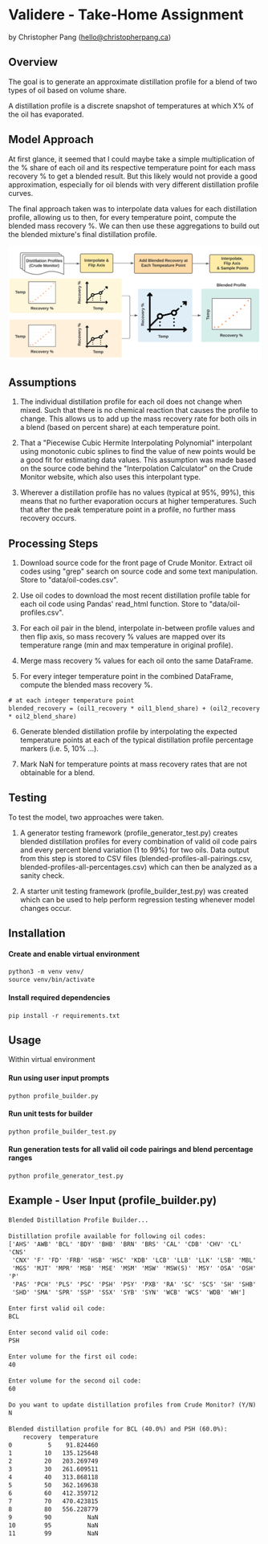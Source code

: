 # Validere - Take-Home Assignment

by Christopher Pang (hello@christopherpang.ca)

## Overview

The goal is to generate an approximate distillation profile for a blend of two types of oil based on volume share.

A distillation profile is a discrete snapshot of temperatures at which X% of the oil has evaporated.

## Model Approach

At first glance, it seemed that I could maybe take a simple multiplication of the % share of each oil and its respective temperature point for each mass recovery % to get a blended result. But this likely would not provide a good approximation, especially for oil blends with very different distillation profile curves.

The final approach taken was to interpolate data values for each distillation profile, allowing us to then, for every temperature point, compute the blended mass recovery %. We can then use these aggregations to build out the blended mixture's final distillation profile.

![Model Builder Diagram](diagram.png)

## Assumptions

1. The individual distillation profile for each oil does not change when mixed. Such that there is no chemical reaction that causes the profile to change. This allows us to add up the mass recovery rate for both oils in a blend (based on percent share) at each temperature point.

2. That a "Piecewise Cubic Hermite Interpolating Polynomial" interpolant using monotonic cubic splines to find the value of new points would be a good fit for estimating data values. This assumption was made based on the source code behind the "Interpolation Calculator" on the Crude Monitor website, which also uses this interpolant type.

3. Wherever a distillation profile has no values (typical at 95%, 99%), this means that no further evaporation occurs at higher temperatures. Such that after the peak temperature point in a profile, no further mass recovery occurs.

## Processing Steps

1. Download source code for the front page of Crude Monitor. Extract oil codes using "grep" search on source code and some text manipulation. Store to "data/oil-codes.csv".

2. Use oil codes to download the most recent distillation profile table for each oil code using Pandas' read_html function. Store to "data/oil-profiles.csv".

3. For each oil pair in the blend, interpolate in-between profile values and then flip axis, so mass recovery % values are mapped over its temperature range (min and max temperature in original profile).

4. Merge mass recovery % values for each oil onto the same DataFrame.

5. For every integer temperature point in the combined DataFrame, compute the blended mass recovery %.

```
# at each integer temperature point
blended_recovery = (oil1_recovery * oil1_blend_share) + (oil2_recovery * oil2_blend_share)
```

6. Generate blended distillation profile by interpolating the expected temperature points at each of the typical distillation profile percentage markers (i.e. 5, 10% ...).

7. Mark NaN for temperature points at mass recovery rates that are not obtainable for a blend.

## Testing

To test the model, two approaches were taken.

1. A generator testing framework (profile_generator_test.py) creates blended distillation profiles for every combination of valid oil code pairs and every percent blend variation (1 to 99%) for two oils. Data output from this step is stored to CSV files (blended-profiles-all-pairings.csv, blended-profiles-all-percentages.csv) which can then be analyzed as a sanity check.

2. A starter unit testing framework (profile_builder_test.py) was created which can be used to help perform regression testing whenever model changes occur.

## Installation

#### Create and enable virtual environment

```
python3 -m venv venv/
source venv/bin/activate
```

#### Install required dependencies

```
pip install -r requirements.txt
```

## Usage

Within virtual environment

#### Run using user input prompts

```
python profile_builder.py
```

#### Run unit tests for builder

```
python profile_builder_test.py
```

#### Run generation tests for all valid oil code pairings and blend percentage ranges

```
python profile_generator_test.py
```

## Example - User Input (profile_builder.py)

```
Blended Distillation Profile Builder...

Distillation profile available for following oil codes:
['AHS' 'AWB' 'BCL' 'BDY' 'BHB' 'BRN' 'BRS' 'CAL' 'CDB' 'CHV' 'CL' 'CNS'
 'CNX' 'F' 'FD' 'FRB' 'HSB' 'HSC' 'KDB' 'LCB' 'LLB' 'LLK' 'LSB' 'MBL'
 'MGS' 'MJT' 'MPR' 'MSB' 'MSE' 'MSM' 'MSW' 'MSW(S)' 'MSY' 'OSA' 'OSH' 'P'
 'PAS' 'PCH' 'PLS' 'PSC' 'PSH' 'PSY' 'PXB' 'RA' 'SC' 'SCS' 'SH' 'SHB'
 'SHD' 'SMA' 'SPR' 'SSP' 'SSX' 'SYB' 'SYN' 'WCB' 'WCS' 'WDB' 'WH']

Enter first valid oil code:
BCL

Enter second valid oil code:
PSH

Enter volume for the first oil code:
40

Enter volume for the second oil code:
60

Do you want to update distillation profiles from Crude Monitor? (Y/N)
N

Blended distillation profile for BCL (40.0%) and PSH (60.0%):
    recovery  temperature
0          5    91.824460
1         10   135.125648
2         20   203.269749
3         30   261.609511
4         40   313.868118
5         50   362.169638
6         60   412.359712
7         70   470.423815
8         80   556.228779
9         90          NaN
10        95          NaN
11        99          NaN
```
